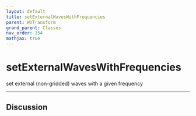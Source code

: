 ```yaml
---
layout: default
title: setExternalWavesWithFrequencies
parent: WVTransform
grand_parent: Classes
nav_order: 154
mathjax: true
---
```


#  setExternalWavesWithFrequencies

set external (non-gridded) waves with a given frequency


---

## Discussion

  
